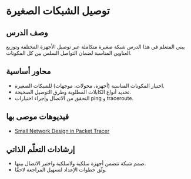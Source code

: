 # توصيل الشبكات الصغيرة

## وصف الدرس
يبني المتعلم في هذا الدرس شبكة صغيرة متكاملة عبر توصيل الأجهزة المختلفة وتوزيع العناوين المناسبة لضمان التواصل السلس بين كل المكونات.

## محاور أساسية
- اختيار المكونات المناسبة (أجهزة، محولات، موجهات) للشبكات الصغيرة.
- تحديد أنواع الكابلات المطلوبة وطرق التوصيل الصحيحة.
- التحقق من الاتصال وإجراء اختبارات ping و traceroute.

## فيديوهات موصى بها
- [Small Network Design in Packet Tracer](https://www.youtube.com/watch?v=ty0HMs48U1k)

## إرشادات التعلّم الذاتي
- صمم شبكة تتضمن أجهزة سلكية ولاسلكية واختبر الاتصال بينها.
- وثّق خطوات الإعداد لتسهيل المراجعة لاحقًا.
